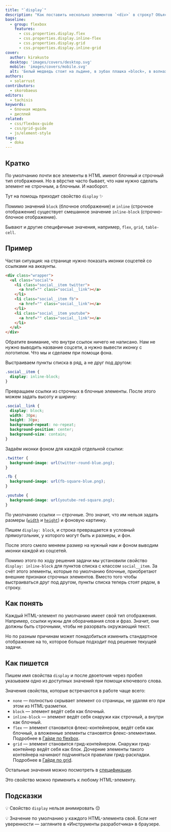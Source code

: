 ```yaml
---
title: "`display`"
description: "Как поставить несколько элементов `<div>` в строку? Объясняем, как менять стандартный тип отображения на произвольный. Подробно говорим об основных типах отображения."
baseline:
  - group: flexbox
    features:
      - css.properties.display.flex
      - css.properties.display.inline-flex
      - css.properties.display.grid
      - css.properties.display.inline-grid
cover:
  author: kirakusto
  desktop: 'images/covers/desktop.svg'
  mobile: 'images/covers/mobile.svg'
  alt: 'Белый медведь стоит на льдине, в зубах плашка «block», в волнах плавает «inline»'
authors:
  - solarrust
contributors:
  - skorobaeus
editors:
  - tachisis
keywords:
  - блочная модель
  - дисплей
related:
  - css/flexbox-guide
  - css/grid-guide
  - js/element-style
tags:
  - doka
---
```


## Кратко

По умолчанию почти все элементы в HTML имеют блочный и строчный тип отображения. Но в вёрстке часто бывает, что нам нужно сделать элемент не строчным, а блочным. И наоборот.

Тут на помощь приходит свойство `display` ✨

Помимо значений `block` (блочное отображение) и `inline` (строчное отображение) существует смешанное значение `inline-block` (строчно-блочное отображение).

Бывают и другие специфичные значения, например, `flex`, `grid`, `table-cell`.

## Пример

Частая ситуация: на странице нужно показать иконки соцсетей со ссылками на аккаунты.

```html
<div class="wrapper">
  <ul class="social">
    <li class="social__item twitter">
      <a href="" class="social__link"></a>
    </li>
    <li class="social__item fb">
      <a href="" class="social__link"></a>
    </li>
    <li class="social__item youtube">
      <a href="" class="social__link"></a>
    </li>
  </ul>
</div>
```

Обратите внимание, что внутри ссылок ничего не написано. Нам не нужно выводить название соцсети, а нужно вывести иконку с логотипом. Что мы и сделаем при помощи фона.

Выстраиваем пункты списка в ряд, а не друг под другом:

```css
.social__item {
  display: inline-block;
}
```

Превращаем ссылки из строчных в блочные элементы. После этого можем задать высоту и ширину:

```css
.social__link {
  display: block;
  width: 30px;
  height: 30px;
  background-repeat: no-repeat;
  background-position: center;
  background-size: contain;
}
```

Задаём иконки фоном для каждой отдельной ссылки:

```css
.twitter {
  background-image: url(twitter-round-blue.png);
}

.fb {
  background-image: url(fb-square-blue.png);
}

.youtube {
  background-image: url(youtube-red-square.png);
}
```

По умолчанию ссылки — строчные. Это значит, что им нельзя задать размеры ([`width`](/css/width/) и [`height`](/css/height/)) и фоновую картинку.

Пишем `display: block`, и строка превращается в условный _прямоугольник_, у которого могут быть и размеры, и фон.

После этого смело меняем размер на нужный нам и фоном выводим иконки каждой из соцсетей.

Помимо этого по ходу решения задачи мы установили свойство `display: inline-block` для пунктов списка с классом `social__item`. За счёт этого элементы, которые по умолчанию блочные, приобретают внешние признаки строчных элементов. Вместо того чтобы выстраиваться друг под другом, пункты списка теперь стоят рядом, в строку.

## Как понять

Каждый HTML-элемент по умолчанию имеет свой тип отображения. Например, ссылки нужны для оборачивания слов и фраз. Значит, они должны быть строчными, чтобы не разорвать окружающий текст.

Но по разным причинам может понадобиться изменить стандартное отображение на то, которое больше подходит под решение текущей задачи.

## Как пишется

Пишем имя свойства `display` и после двоеточия через пробел указываем одно из доступных значений при помощи ключевого слова.

Значения свойства, которые встречаются в работе чаще всего:

- `none` — полностью скрывает элемент со страницы, не удаляя его при этом из HTML-разметки.
- `block` — элемент ведёт себя как блочный.
- `inline-block` — элемент ведёт себя снаружи как строчный, а внутри как блочный.
- `flex` — элемент становится флекс-контейнером, ведёт себя как блочный, а вложенные элементы становятся флекс-элементами. Подробнее в [Гайде по flexbox](/css/flexbox-guide/).
- `grid` — элемент становится грид-контейнером. Снаружи грид-контейнер ведёт себя как блок. Дочерние элементы такого контейнера начинают подчиняться правилам грид-раскладки. Подробнее в [Гайде по grid](/css/grid-guide/).

Остальные значения можно посмотреть в [спецификации](https://www.w3.org/TR/css-display-3/#the-display-properties).

Это свойство можно применить к любому HTML-элементу.

## Подсказки

💡 Свойство `display` нельзя анимировать 😔

💡 Значение по умолчанию у каждого HTML-элемента своё. Если нет уверенности — загляните в «Инструменты разработчика» в браузере.
